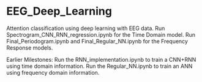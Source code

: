 # EEG_Deep_Learning
Attention classification using deep learning with EEG data.
Run Spectrogram_CNN_RNN_regression.ipynb for the Time Domain model.
Run Final_Periodogram.ipynb and Final_Regular_NN.ipynb for the Frequency Response models.

Earlier Milestones:
Run the RNN_implementation.ipynb to train a CNN+RNN using time domain information.
Run the Regular_NN.ipynb to train an ANN using frequency domain information.
